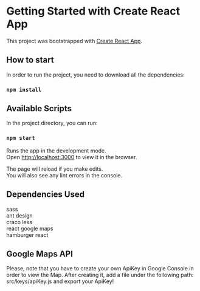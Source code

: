 # Getting Started with Create React App

This project was bootstrapped with [Create React App](https://github.com/facebook/create-react-app).

## How to start

In order to run the project, you need to download all the dependencies:

### `npm install`


## Available Scripts

In the project directory, you can run:

### `npm start`

Runs the app in the development mode.\
Open [http://localhost:3000](http://localhost:3000) to view it in the browser.

The page will reload if you make edits.\
You will also see any lint errors in the console.

## Dependencies Used

sass  
ant design  
craco less  
react google maps  
hamburger react  


## Google Maps API

Please, note that you have to create your own ApiKey in Google Console in order to view the Map.
After creating it, add a file under the following path: src/keys/apiKey.js and export your ApiKey!
